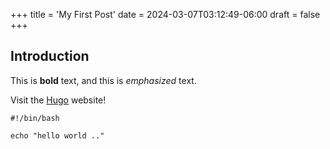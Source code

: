 +++
title = 'My First Post'
date = 2024-03-07T03:12:49-06:00
draft = false
+++

## Introduction

This is **bold** text, and this is *emphasized* text.

Visit the [Hugo](https://gohugo.io) website!

```
#!/bin/bash

echo "hello world .."
```
